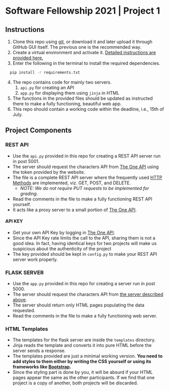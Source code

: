 # Software Fellowship 2021 | Project 1

## Instructions

1. Clone this repo using [git](https://git-scm.com/), or download it and later upload it through GitHub GUI itself. The previous one is the recommended way.
2. Create a virtual environment and activate it. [Detailed instructions are provided here.](https://docs.python.org/3/library/venv.html#creating-virtual-environments)
3. Enter the following in the terminal to install the required dependencies.
  ```sh
    pip install -r requirements.txt
  ```
4. The repo contains code for mainly two servers.
    1. `api.py` for creating an API
    2. `app.py` for displaying them using `jinja` in HTML
5. The functions in the provided files should be updated as instructed there to make a fully functioning, beautiful web app.
6. This repo should contain a working code within the deadline, i.e., 15th of July.

## Project Components

### REST API

- Use the `api.py` provided in this repo for creating a REST API server run in post 5001.
- The server should request the characters API from [The One API](https://the-one-api.dev/documentation/#4) using the token provided by the website.
- The file is a complete REST API server where the frequently used [HTTP Methods](https://developer.mozilla.org/en-US/docs/Web/HTTP/Methods) are implemented, viz. GET, POST, and DELETE.
    - _NOTE: We do not require PUT requests to be implemented for grading._
- Read the comments in the file to make a fully functioning REST API yourself.
- It acts like a proxy server to a small portion of [The One API](https://the-one-api.dev/).

#### API KEY
- Get your own API Key by logging in [The One API](https://the-one-api.dev/).
- Since the API Key rate limits the call to the API, sharing them is not a good idea. In fact, having identical keys for two projects will make us suspicious about the authenticity of the project
- The key provided should be kept in `config.py` to make your REST API server work properly.

### FLASK SERVER

- Use the `app.py` provided in this repo for creating a server run in post 5000.
- The server should request the characters API from [the server described above](#rest-api).
- The server should return only HTML pages populating the data requested.
- Read the comments in the file to make a fully functioning web server.

### HTML Templates

- The templates for the flask server are inside the `templates` directory.
- Jinja reads the template and converts it into pure HTML before the server sends a response.
- The templates provided are just a minimal working version. **You need to add styles to them either by writing the CSS yourself or using its frameworks like [Bootstrap](https://getbootstrap.com/).**
- Since the styling part is done by you, it will be absurd if your HTML pages appear the same as the other participants. If we find that one project is a copy of another, both projects will be discarded.
